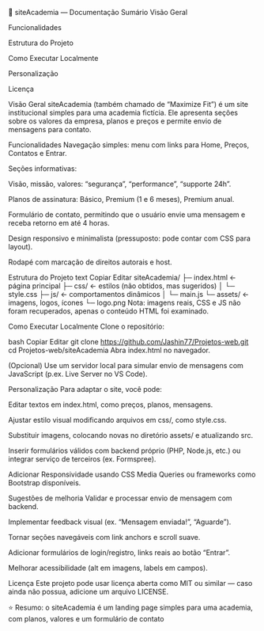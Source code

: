 
📄 siteAcademia — Documentação
Sumário
Visão Geral

Funcionalidades

Estrutura do Projeto

Como Executar Localmente

Personalização

Licença

Visão Geral
siteAcademia (também chamado de “Maximize Fit”) é um site institucional simples para uma academia fictícia. Ele apresenta seções sobre os valores da empresa, planos e preços e permite envio de mensagens para contato.

Funcionalidades
Navegação simples: menu com links para Home, Preços, Contatos e Entrar.

Seções informativas:

Visão, missão, valores: “segurança”, “performance”, “supporte 24h”.

Planos de assinatura: Básico, Premium (1 e 6 meses), Premium anual.

Formulário de contato, permitindo que o usuário envie uma mensagem e receba retorno em até 4 horas.

Design responsivo e minimalista (pressuposto: pode contar com CSS para layout).

Rodapé com marcação de direitos autorais e host.

Estrutura do Projeto
text
Copiar
Editar
siteAcademia/
├─ index.html         ← página principal
├─ css/              ← estilos (não obtidos, mas sugeridos)
│   └─ style.css
├─ js/               ← comportamentos dinâmicos
│   └─ main.js
└─ assets/           ← imagens, logos, ícones
    └─ logo.png
Nota: imagens reais, CSS e JS não foram recuperados, apenas o conteúdo HTML foi examinado.

Como Executar Localmente
Clone o repositório:

bash
Copiar
Editar
git clone https://github.com/Jashin77/Projetos-web.git
cd Projetos-web/siteAcademia
Abra index.html no navegador.

(Opcional) Use um servidor local para simular envio de mensagens com JavaScript (p.ex. Live Server no VS Code).

Personalização
Para adaptar o site, você pode:

Editar textos em index.html, como preços, planos, mensagens.

Ajustar estilo visual modificando arquivos em css/, como style.css.

Substituir imagens, colocando novas no diretório assets/ e atualizando src.

Inserir formulários válidos com backend próprio (PHP, Node.js, etc.) ou integrar serviço de terceiros (ex. Formspree).

Adicionar Responsividade usando CSS Media Queries ou frameworks como Bootstrap disponíveis.

Sugestões de melhoria
Validar e processar envio de mensagem com backend.

Implementar feedback visual (ex. “Mensagem enviada!”, “Aguarde”).

Tornar seções navegáveis com link anchors e scroll suave.

Adicionar formulários de login/registro, links reais ao botão “Entrar”.

Melhorar acessibilidade (alt em imagens, labels em campos).

Licença
Este projeto pode usar licença aberta como MIT ou similar — caso ainda não possua, adicione um arquivo LICENSE.

⭐ Resumo: o siteAcademia é um landing page simples para uma academia, com planos, valores e um formulário de contato
